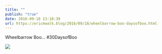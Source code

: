 ```yaml
---
title: ""
publish: "true"
date: 2016-09-18 13:10:39
url: https://ericmwalk.blog/2016/09/18/wheelbarrow-boo-daysofboo.html
---
```


Wheelbarrow Boo... #30DaysofBoo

![](https://ericmwalk.blog/uploads/2022/b7d7b7e086.jpg)